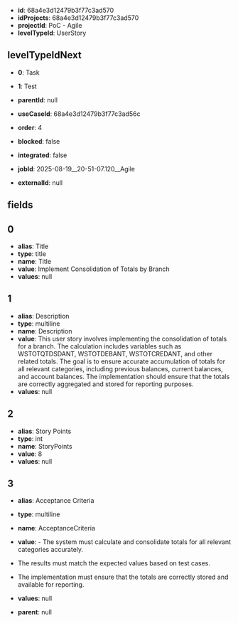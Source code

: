 - **id**: 68a4e3d12479b3f77c3ad570
- **idProjects**: 68a4e3d12479b3f77c3ad570
- **projectId**: PoC - Agile
- **levelTypeId**: UserStory
## levelTypeIdNext
- **0**: Task
- **1**: Test

- **parentId**: null
- **useCaseId**: 68a4e3d12479b3f77c3ad56c
- **order**: 4
- **blocked**: false
- **integrated**: false
- **jobId**: 2025-08-19__20-51-07.120__Agile
- **externalId**: null
## fields
## 0
- **alias**: Title
- **type**: title
- **name**: Title
- **value**: Implement Consolidation of Totals by Branch
- **values**: null

## 1
- **alias**: Description
- **type**: multiline
- **name**: Description
- **value**: This user story involves implementing the consolidation of totals for a branch. The calculation includes variables such as WSTOTQTDSDANT, WSTOTDEBANT, WSTOTCREDANT, and other related totals. The goal is to ensure accurate accumulation of totals for all relevant categories, including previous balances, current balances, and account balances. The implementation should ensure that the totals are correctly aggregated and stored for reporting purposes.
- **values**: null

## 2
- **alias**: Story Points
- **type**: int
- **name**: StoryPoints
- **value**: 8
- **values**: null

## 3
- **alias**: Acceptance Criteria
- **type**: multiline
- **name**: AcceptanceCriteria
- **value**: - The system must calculate and consolidate totals for all relevant categories accurately.
- The results must match the expected values based on test cases.
- The implementation must ensure that the totals are correctly stored and available for reporting.
- **values**: null


- **parent**: null
